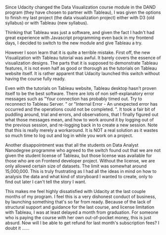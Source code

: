 <!--
.. title: Visualization with Tableau
.. slug: tableau
.. date: 2017-07-29 14:45:47 UTC+08:00
.. tags:
.. category:
.. link:
.. description:
.. type: text
-->

Since Udacity changed the Data Visualization course module in the DAND program (they have chosen to partner with Tableau), I was given the options to finish my last project (the data visualization project) either with D3 (old syllabus) or with Tableau (new syllabus).  

Thinking that Tableau was just a software, and given the fact I hadn't had great experience with Javascript programming even back in my frontend days, I decided to switch to the new module and give Tableau a try.  

However I soon learn that it is quite a terrible mistake.  First off, the new Visualization with Tableau tutorial was awful.  It barely covers the essence of visualization designs.  The parts that it is supposed to demonstrate Tableau features, it is not even half as good or thorough as the tutorials on Tableau website itself.  It is rather apparent that Udacity launched this switch without having the course fully ready.  

Even with the tutorials on Tableau website, Tableau desktop hasn't proven itself to be the best software.  There are lots of non self-explanatory error messages such as "Your connection has probably timed out.  Try to reconnect to Tableau Server.  "  or "Internal Error - An unexpected error has occurred and the operations could not be completed.  ".  It took a fair bit of puddling around, trial and errors, and observations, that I finally figured out what those messages mean, and how to work around it by logging out of the previous session, and re-logging back in to create a new session.  Note that this is really merely a workaround.  It is NOT a real solution as it wastes so much time to log out and log in while you work on a project.

Another disappointment was that all the students on Data Analyst Nanodegree programme who agreed to the switch found out that we are not given the student license of Tableau, but those license was available for those who are on Frontend developer project.  Without the license, we are only allowed certain size of datasets.  The limit was somewhat around 15,000,000.  This is truly frustrating as I had all the ideas in mind on how to analysis the data and what kind of storyboard I wanted to create, only to find out later I can't tell the story I want.  

This makes me feel highly dissatisfied with Udacity at the last couple months of my program.  I feel this is a very dishonest conduct of business, by launching something that's so far from ready.  Because of the lack of structural support and guidance for the last course, and license limitation with Tableau, I was at least delayed a month from graduation.  For someone who is paying the course with her own out-of-pocket money, this is just absurd.  Now will I be able to get refund for last month's subscription fees?  I doubt it ...... 
